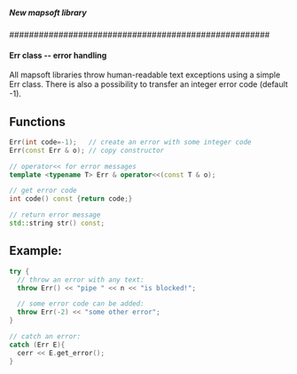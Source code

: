 ##### New mapsoft library


#####################################################
#### Err class -- error handling

All mapsoft libraries throw human-readable text exceptions using a
simple Err class. There is also a possibility to transfer an integer error
code (default -1).


## Functions

```cpp
Err(int code=-1);   // create an error with some integer code
Err(const Err & o); // copy constructor

// operator<< for error messages
template <typename T> Err & operator<<(const T & o);

// get error code
int code() const {return code;}

// return error message
std::string str() const;
```

## Example:

```cpp
try {
  // throw an error with any text:
  throw Err() << "pipe " << n << "is blocked!";

  // some error code can be added:
  throw Err(-2) << "some other error";
}

// catch an error:
catch (Err E){
  cerr << E.get_error();
}
```
